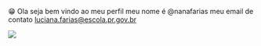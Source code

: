 😁 Ola seja bem vindo ao meu perfil meu nome é @nanafarias
 meu email de contato luciana.farias@escola.pr.gov.br

![](https://media.tenor.com/pttxLYVbZH8AAAAC/hello-pinguin.gif)
